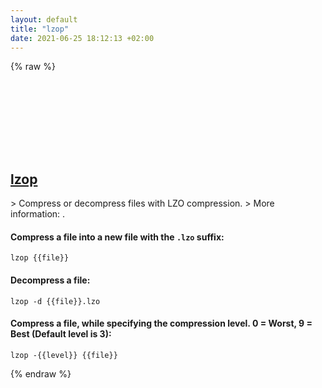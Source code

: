 ```yaml
---
layout: default
title: "lzop"
date: 2021-06-25 18:12:13 +02:00
---
```

{% raw %}
<h2 id="lzop">
  <a href="/en/common/lzop.html">lzop</a> <a href="#lzop"><svg class="icon">
    <use href="/assets/images/unicode_sprite.svg#link" />
  </svg></a>
</h2>
> Compress or decompress files with LZO compression.
> More information: <https://www.lzop.org/>.

#### Compress a file into a new file with the `.lzo` suffix:
```shell
lzop {{file}}
```
#### Decompress a file:
```shell
lzop -d {{file}}.lzo
```
#### Compress a file, while specifying the compression level. 0 = Worst, 9 = Best (Default level is 3):
```shell
lzop -{{level}} {{file}}
```
{% endraw %}